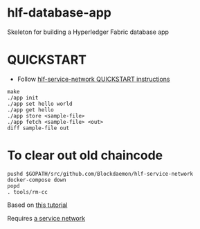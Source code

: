 # hlf-database-app
Skeleton for building a Hyperledger Fabric database app

# QUICKSTART

* Follow [hlf-service-network QUICKSTART instructions](https://github.com/Blockdaemon/hlf-service-network/blob/master/README.md)
```
make
./app init
./app set hello world
./app get hello
./app store <sample-file>
./app fetch <sample-file> <out>
diff sample-file out
```

# To clear out old chaincode
```
pushd $GOPATH/src/github.com/Blockdaemon/hlf-service-network
docker-compose down
popd
. tools/rm-cc
```

Based on [this tutorial](https://chainhero.io/2018/03/tutorial-build-blockchain-app-2/)

Requires [a service network](https://github.com/Blockdaemon/hlf-service-network)
